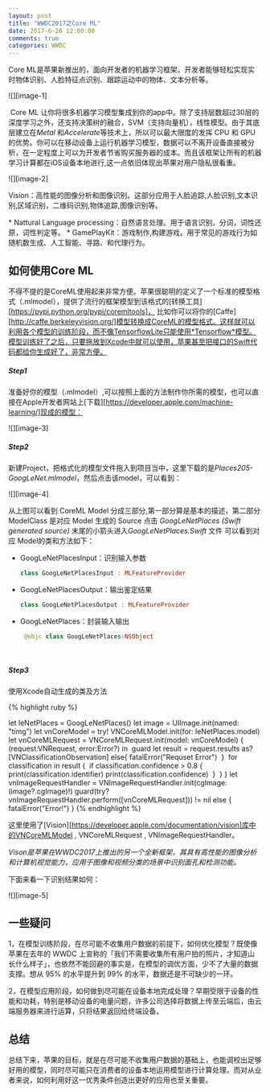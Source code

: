 ```yaml
---
layout: post
title: "WWDC2017之Core ML"
date: 2017-6-26 12:00:00
comments: true
categories: WWDC
---
```


Core ML是苹果新推出的，面向开发者的机器学习框架。开发者能够轻松实现实时物体识别、人脸特征点识别、跟踪运动中的物体、文本分析等。

![][image-1]

​ Core ML 让你将很多机器学习模型集成到你的app中。除了支持层数超过30层的深度学习之外，还支持决策树的融合，SVM（支持向量机），线性模型。由于其底层建立在*Metal* 和*Accelerate*等技术上，所以可以最大限度的发挥 CPU 和 GPU 的优势。你可以在移动设备上运行机器学习模型，数据可以不离开设备直接被分析，在一定程度上可以为开发者节省购买服务器的成本。而且该框架让所有的机器学习计算都在iOS设备本地进行,这一点依旧体现出苹果对用户隐私很看重。

![][image-2]

Vision：高性能的图像分析和图像识别。这部分应用于人脸追踪,人脸识别,文本识别,区域识别，二维码识别,物体追踪,图像识别等。

* Nattural Language processing：自然语言处理。用于语言识别，分词，词性还原，词性判定等。
* GamePlayKit：游戏制作,构建游戏。用于常见的游戏行为如随机数生成、人工智能、寻路、和代理行为。



## 如何使用Core ML

 不得不提的是CoreML使用起来非常方便。苹果很聪明的定义了一个标准的模型格式（.mlmodel），提供了流行的框架模型到该格式的[转换工具][https://pypi.python.org/pypi/coremltools]， 比如你可以将你的[Caffe][http://caffe.berkeleyvision.org/]模型转换成CoreML的模型格式。这样就可以利用各个模型的训练阶段，而不像TensorflowLite只能使用*Tensorflow*模型。模型训练好了之后，只要拖放到Xcode中就可以使用，苹果甚至把接口的Swift代码都给你生成好了，非常方便。

##### Step1

 准备好你的模型（.mlmodel）,可以按照上面的方法制作你所需的模型，也可以直接在Apple开发者网站上[下载][https://developer.apple.com/machine-learning/]现成的模型：

![][image-3]

##### Step2

​ 新建Project，把格式化的模型文件拖入到项目当中，这里下载的是*Places205-GoogLeNet.mlmodel*，然后点击该model，可以看到：

![][image-4]

从上图可以看到 CoreML Model 分成三部分,第一部分算是基本的描述，第二部分 ModelClass 是对应 Model 生成的 Source 点击 *GoogLeNetPlaces (Swift generated source)* 末尾的小箭头进入*GoogLeNetPlaces.Swift* 文件 可以看到对应 Model的类和方法如下：

* GoogLeNetPlacesInput：识别输入参数

  ```swift
  class GoogLeNetPlacesInput : MLFeatureProvider
  ```


* GoogLeNetPlacesOutput：输出鉴定结果

  ```swift
  class GoogLeNetPlacesOutput : MLFeatureProvider
  ```

* GoogLeNetPlaces：封装输入输出

  ```swift
   @objc class GoogLeNetPlaces:NSObject
  ```

   ​

##### Step3

使用Xcode自动生成的类及方法

{% highlight ruby %}

let leNetPlaces = GoogLeNetPlaces()
let image = UIImage.init(named: "timg")
let vnCoreModel = try! VNCoreMLModel.init(for: leNetPlaces.model)
let vnCoreMLRequest = VNCoreMLRequest.init(model: vnCoreModel) { (request:VNRequest, error:Error?) in
​ guard let result = request.results as? [VNClassificationObservation] else{
​      fatalError("Requset Error")
​ }
​ for classification in result {
​     if classification.confidence \> 0.8 {
​         print(classification.identifier)
​         print(classification.confidence)
​     }
​ }
}
let vnImageRequestHandler = VNImageRequestHandler.init(cgImage: (image?.cgImage)!)
guard(try? vnImageRequestHandler.perform([vnCoreMLRequest])) != nil else {
 fatalError("Error!")
}
{% endhighlight %}

这里使用了[Vision][https://developer.apple.com/documentation/vision]库中的VNCoreMLModel , VNCoreMLRequest , VNImageRequestHandler。

*Vison是苹果在WWDC2017上推出的另一个全新框架，其具有高性能的图像分析和计算机视觉能力，应用于图像和视频分类的场景中识别面孔和检测功能。*

下面来看一下识别结果如何：

![][image-5]

## 一些疑问

1，在模型训练阶段，在尽可能不收集用户数据的前提下，如何优化模型？既使像苹果在去年的 WWDC 上宣称的「我们不需要收集所有用户拍的照片，才知道山长什么样子」，也依然不能回避的事实是，在模型的调优方面，少不了大量的数据支撑。想从 95% 的水平提升到 99% 的水平，数据还是不可缺少的一环。

2，在模型应用阶段，如何做到尽可能在设备本地完成处理？早期受限于设备的性能和功耗，特别是移动设备的电量问题，许多公司选择将数据上传至云端后，由云端服务器来进行运算，只将结果返回给终端设备。

## 总结


总结下来，苹果的目标，就是在尽可能不收集用户数据的基础上，也能调校出足够好用的模型，同时尽可能只在消费者的设备本地运用模型进行计算处理。而对从业者来说，如何利用好这一优秀条件创造出更好的应用也至关重要。